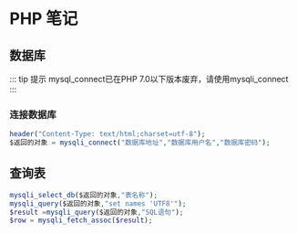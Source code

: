# PHP 笔记

## 数据库

::: tip 提示
mysql_connect已在PHP 7.0以下版本废弃，请使用mysqli_connect
:::

### 连接数据库

```PHP
header("Content-Type: text/html;charset=utf-8");
$返回的对象 = mysqli_connect("数据库地址","数据库用户名","数据库密码");
```

## 查询表

```PHP
mysqli_select_db($返回的对象,"表名称");
mysqli_query($返回的对象,"set names 'UTF8'");
$result =mysqli_query($返回的对象,"SQL语句");
$row = mysqli_fetch_assoc($result);
```